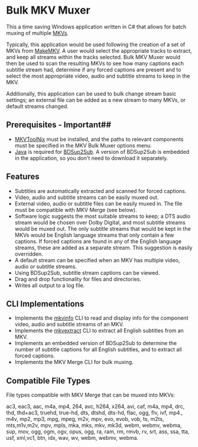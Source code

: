 # Bulk MKV Muxer #

This a time saving Windows application written in C# that allows for batch muxing of multiple [MKVs](http://www.matroska.org).  

Typically, this application would be used following the creation of a set of MKVs from [MakeMKV](http://makemkv.com/). A user would select the appropriate tracks to  extract, and keep all streams within the tracks selected. Bulk MKV Muxer would then be used to scan the resulting MKVs to see how many captions each subtitle stream had, determine if any forced captions are present and to select the most appropriate video, audio and subtitle streams to keep in the MKV.

Additionally, this application can be used to bulk change stream basic settings; an external file can be added as a new stream to many MKVs, or default streams changed.


## Prerequisites - Important##

- [MKVToolNix](http://www.bunkus.org/videotools/mkvtoolnix/downloads.html) must be installed, and the paths to relevant components must be specified in the MKV Bulk Muxer options menu.
- [Java](https://www.java.com/en/download/) is required for [BDSup2Sub](http://www.videohelp.com/tools/BDSup2Sub).  A version of BDSup2Sub is embedded in the application, so you don't need to download it separately.


## Features ##

- Subtitles are automatically extracted and scanned for forced captions. 
- Video, audio and subtitle streams can be easily muxed out.
- External video, audio or subtitle files can be easily muxed in.  The file must be compatible with MKV Merge (see below).
- Software logic suggests the most suitable streams to keep; a DTS audio stream would be chosen over Dolby Digital, and most subtitle streams would be muxed out. The only subtitle streams that would be kept in the MKVs would be English language streams that only contain a few captions.  If forced captions are found in any of the English language streams, these are added as a separate stream. This suggestion is easily overridden.
- A default stream can be specified when an MKV has multiple video, audio or subtitle streams.
- Using BDSup2Sub, subtitle stream captions can be viewed. 
- Drag and drop functionality for files and directories.
- Writes all output to a log file.


## CLI Implementations ##

- Implements the [mkvinfo](http://www.bunkus.org/videotools/mkvtoolnix/doc/mkvinfo.html) CLI to read and display info for the component video, audio and subtitle streams of an MKV.
- Implements the [mkvextract](http://www.bunkus.org/videotools/mkvtoolnix/doc/mkvextract.html) CLI to extract all English subtitles from an MKV.
- Implements an embedded version of BDSup2Sub to determine the number of subtitle captions for all English subtitles, and to extract all forced captions.
- Implements the MKV Merge CLI for bulk muxing.

## Compatible File Types ##

File types compatible with MKV Merge that can be muxed into MKVs:

ac3, eac3, aac, m4a, mp4, 264, avc, h264, x264, avi, caf, m4a, mp4, drc, thd, thd+ac3, truehd, true-hd, dts, dtshd, dts-hd, flac, ogg, flv, ivf, mp4., m4v, mp2, mp3, mpg, mpeg, m2v, mpv, evo, evob, vob, ts, m2ts, mts,m1v,m2v, mpv, mpls, mka, mks, mkv, mk3d, webm, webmv, webma, sup, mov, ogg, ogm, ogv, opus, ogg, ra, ram, rm, rmvb, rv, srt, ass, ssa, tta, usf, xml,vc1, btn, idx, wav, wv, webm, webmv, webma.